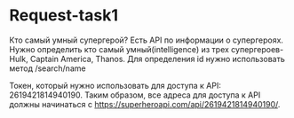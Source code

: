 # Request-task1
Кто самый умный супергерой? Есть API по информации о супергероях. Нужно определить кто самый умный(intelligence) из трех супергероев- Hulk, Captain America, Thanos. Для определения id нужно использовать метод /search/name

Токен, который нужно использовать для доступа к API: 2619421814940190.
Таким образом, все адреса для доступа к API должны начинаться с https://superheroapi.com/api/2619421814940190/.
